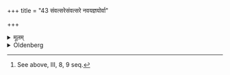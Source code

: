 +++
title = "43 संवत्सरेसंवत्सरे नवयज्ञयोर्वा"

+++

<details><summary>मूलम्</summary>

संवत्सरेसंवत्सरे नवयज्ञयोर्वा ४३
</details>

<details><summary>Oldenberg</summary>

43. [^9]  (The whole ceremony is repeated) every year or at the two sacrifices of the first fruits.


[^9]:  See above, III, 8, 9 seq.
</details>

